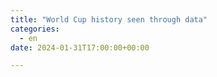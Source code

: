 ```yaml
---
title: "World Cup history seen through data"
categories: 
  - en
date: 2024-01-31T17:00:00+00:00

---
```

